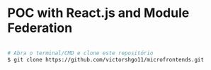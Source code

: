 # POC with React.js and Module Federation

```bash

# Abra o terminal/CMD e clone este repositório
$ git clone https://github.com/victorshgo11/microfrontends.git


```
